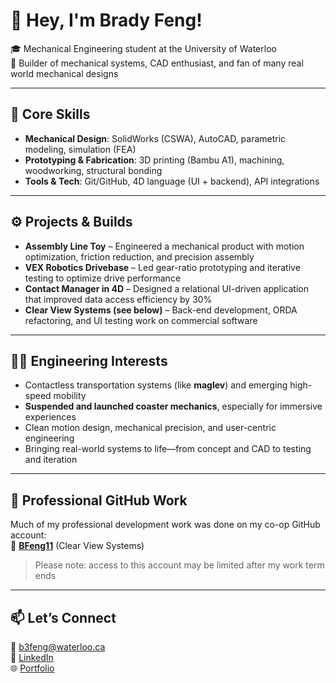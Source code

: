 # 👋 Hey, I'm Brady Feng!

🎓 Mechanical Engineering student at the University of Waterloo  
🔩 Builder of mechanical systems, CAD enthusiast, and fan of many real world mechanical designs


---

## 🧰 Core Skills
- **Mechanical Design**: SolidWorks (CSWA), AutoCAD, parametric modeling, simulation (FEA)
- **Prototyping & Fabrication**: 3D printing (Bambu A1), machining, woodworking, structural bonding  
- **Tools & Tech**: Git/GitHub, 4D language (UI + backend), API integrations

---

## ⚙️ Projects & Builds
- **Assembly Line Toy** – Engineered a mechanical product with motion optimization, friction reduction, and precision assembly  
- **VEX Robotics Drivebase** – Led gear-ratio prototyping and iterative testing to optimize drive performance  
- **Contact Manager in 4D** – Designed a relational UI-driven application that improved data access efficiency by 30%  
- **Clear View Systems (see below)** – Back-end development, ORDA refactoring, and UI testing work on commercial software  

---

## 🚄🎢 Engineering Interests
- Contactless transportation systems (like **maglev**) and emerging high-speed mobility  
- **Suspended and launched coaster mechanics**, especially for immersive experiences  
- Clean motion design, mechanical precision, and user-centric engineering  
- Bringing real-world systems to life—from concept and CAD to testing and iteration  

---

## 💼 Professional GitHub Work
Much of my professional development work was done on my co-op GitHub account:  
🔧 **[BFeng11](https://github.com/BFeng11)** (Clear View Systems)  
> Please note: access to this account may be limited after my work term ends

---

## 📫 Let’s Connect
📧 [b3feng@waterloo.ca](mailto:b3feng@waterloo.ca)  
🔗 [LinkedIn](https://www.linkedin.com/in/brady-feng)  
🌐 [Portfolio](https://brady-feng-engineering-portfolio.b12sites.com)



<!---
BFeng51/BFeng51 is a ✨ special ✨ repository because its `README.md` (this file) appears on your GitHub profile.
You can click the Preview link to take a look at your changes.
--->
